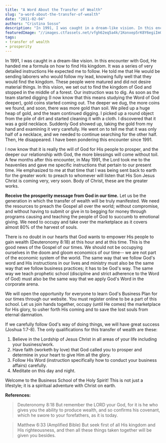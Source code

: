 ```yaml
---
title: "A Word About the Transfer of Wealth"
slug: "a-word-about-the-transfer-of-wealth"
date: "2011-02-04"
authors: "Cristina Sosso"
description: "In 1991, I was caught in a dream-like vision. In this encounter with God, He handed me a formula on how to find His kingdom. It was a series of very detailed instructions He expected me to follow. He told me that He would be sending laborers who would follow my lead, knowing fully well that they..."
featuredImage: "//images.ctfassets.net/vfgh62eq5a4k/1Konxep5rK8Y6egiImGAcG/d2d2b495e23632ab6c7cb5044d81c794/freddie-collins-309833-unsplash__1_.jpg"
tags:
- transfer of wealth
- prosperity
---
```

In 1991, I was caught in a dream-like vision. In this encounter with God, He handed me a formula on how to find His kingdom. It was a series of very detailed instructions He expected me to follow. He told me that He would be sending laborers who would follow my lead, knowing fully well that they would find the kingdom. These people were matured and did not desire material things. In this vision, we set out to find the kingdom of God and stopped in the middle of a forest. Our instruction was to dig. As soon as the team started digging (I now know that this means studying the Word of God deeper), gold coins started coming out. The deeper we dug, the more coins we found, and soon, there was more gold than soil. We piled up a huge heap of gold, and the team continued digging. I picked up a round object from the pile of dirt and started cleaning it with a cloth. I discovered that it was a gold necklace. Suddenly God showed up, taking the gold from my hand and examining it very carefully. He went on to tell me that it was only half of a necklace, and we needed to continue searching for the other half. Then, He disappeared. I have been pondering this encounter since 1991.

I now know that it is really the will of God for His people to prosper, and the deeper our relationship with God, the more blessings will come without toil. A few months after this encounter, in May 1991, the Lord took me to the heavenlies and gave me specific instructions that pertain to our present time. He emphasized to me at that time that I was being sent back to earth for the greater work: to preach to whomever will listen that His Son Jesus Christ is coming very, very soon. Body of Christ, these are the greater works.

__Receive the prosperity message from God in our time.__ Let us be the generation in which the transfer of wealth will be truly manifested. We need the resources to preach the Gospel all over the world; without compromise, and without having to submit or give in to begging for money through programs causing and teaching the people of God to succumb to emotional giving. We need to occupy and take over the marketplace as it covers almost 80% of the harvest of souls.

There is no doubt in our hearts that God wants to empower His people to gain wealth (Deuteronomy 8:18) at this hour and at this time. This is the good news of the Gospel of our times. We should not be occupying ourselves in the doom and gloom economics of our time-- we are not part of the economic system of the world. The same way that we follow God's word and His instructions in our lives and ministry must also be the same way that we follow business practices; it has to be God's way. The same way we teach prophetic school (discipline and strict adherence to the Word of God) must also be the same way that we apply God's Word in the corporate arena.

We will open the opportunity for everyone to learn God's Business Plan for our times through our website. You must register online to be a part of this school. Let us join hands together, occupy (until He comes) the marketplace for His glory, to usher forth His coming and to save the lost souls from eternal damnation.

If we carefully follow God's way of doing things, we will have great success (Joshua 1:7-8). The only qualifications for this transfer of wealth are these:

1. Believe in the Lordship of Jesus Christ in all areas of your life including your business/work. 
2. Have faith (worketh by love) that God called you to prosper and determine in your heart to give Him all the glory. 
3. Follow His Word (instruction specifically how to conduct your business affairs) carefully. 
4. Meditate on this day and night.

Welcome to the Business School of the Holy Spirit! This is not just a lifestyle; it is a spiritual adventure with Christ on earth.

__References:__
> Deuteronomy 8:18 But remember the LORD your God, for it is he who gives you the ability to produce wealth, and so confirms his covenant, which he swore to your forefathers, as it is today.

> Matthew 6:33 (Amplified Bible) But seek first of all His kingdom and His righteousness, and then all these things taken together will be given you besides.
